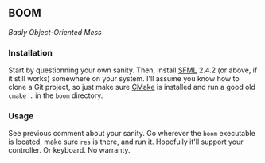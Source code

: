 ## BOOM
*Badly Object-Oriented Mess*

### Installation

Start by questionning your own sanity. Then, install
[SFML](https://www.sfml-dev.org/) 2.4.2 (or above, if it still works)
somewhere on your system. I'll assume you know how to clone a Git
project, so just make sure [CMake](https://cmake.org/) is installed
and run a good old `cmake .` in the `boom` directory.

### Usage

See previous comment about your sanity. Go wherever the `boom`
executable is located, make sure `res` is there, and run it.
Hopefully it'll support your controller. Or keyboard. No warranty.